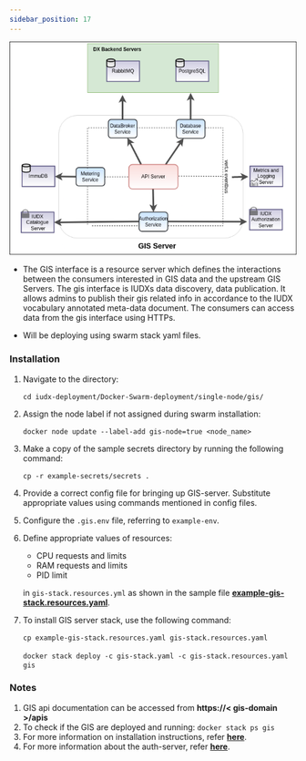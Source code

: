 ```yaml
---
sidebar_position: 17
---
```

<div style={{textAlign: 'center'}}>

![Architecture](../../../../resources/auth/gis_server_overview.png)<br/>

</div>


+ The GIS interface is a resource server which defines the interactions between the consumers interested in GIS data and the upstream GIS Servers. The gis interface is IUDXs data discovery, data publication. It allows admins to publish their gis related info in accordance to the IUDX vocabulary annotated meta-data document. The consumers can access data from the gis interface using HTTPs.

+ Will be deploying using swarm stack yaml files.

### Installation

1. Navigate to the directory:

    ```
    cd iudx-deployment/Docker-Swarm-deployment/single-node/gis/
    ```

2. Assign the node label if not assigned during swarm installation:

    ```
    docker node update --label-add gis-node=true <node_name>
    ```

3. Make a copy of the sample secrets directory by running the following command:

    ```
    cp -r example-secrets/secrets .
    ```

4. Provide a correct config file for bringing up GIS-server. Substitute appropriate values using commands mentioned in config files.

5. Configure the `.gis.env` file, referring to `example-env`.

6. Define appropriate values of resources:
    - CPU requests and limits
    - RAM requests and limits
    - PID limit

   in `gis-stack.resources.yml` as shown in the sample file **[example-gis-stack.resources.yaml](https://github.com/datakaveri/iudx-deployment/blob/4.5.0/Docker-Swarm-deployment/single-node/gis/example-gis-stack.resources.yaml)**.


7. To install GIS server stack, use the following command:

   ```
   cp example-gis-stack.resources.yaml gis-stack.resources.yaml
   
   docker stack deploy -c gis-stack.yaml -c gis-stack.resources.yaml gis
   ```


### Notes

1. GIS api documentation can be accessed from **https://< gis-domain >/apis**
2. To check if the GIS are deployed and running: `docker stack ps gis`
3. For more information on installation instructions, refer **[here](https://github.com/datakaveri/iudx-deployment/tree/4.5.0/Docker-Swarm-deployment/single-node/gis#install)**.
4. For more information about the auth-server, refer **[here](https://github.com/datakaveri/iudx-gis-interface#iudx-gis-interface)**.
